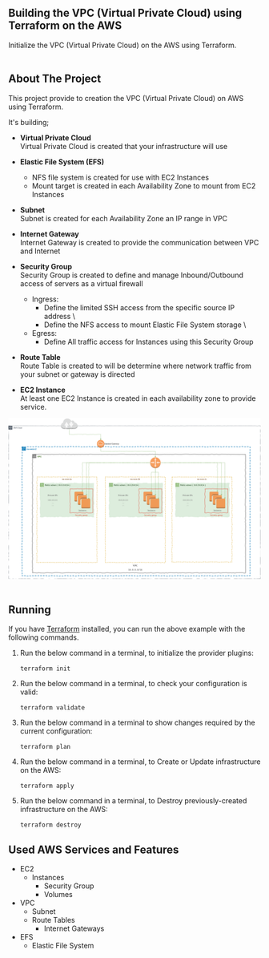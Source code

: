 <div id="top"></div>
<!--
*** Thanks for checking out this project developed using terraform integrated with AWS Amazon. If you have a suggestion
*** that would make this better, please fork the repo and create a pull request
*** or simply open an issue with the tag "enhancement".
*** Don't forget to give the project a star!
*** Thanks again!
-->

<!-- INTRODUCTION -->
## Building the VPC (Virtual Private Cloud) using Terraform on the AWS

Initialize the VPC (Virtual Private Cloud) on the AWS using Terraform.
</br>
</br>

<!-- ABOUT THE PROJECT -->
## About The Project

This project provide to creation the VPC (Virtual Private Cloud) on AWS using Terraform.

It's building;

* **Virtual Private Cloud**\
    Virtual Private Cloud is created that your infrastructure will use

* **Elastic File System (EFS)**  
  * NFS file system is created for use with EC2 Instances
  * Mount target is created in each Availability Zone to mount from EC2 Instances

* **Subnet**\
  Subnet is created for each Availability Zone an IP range in VPC

* **Internet Gateway**\
  Internet Gateway is created to provide the communication between VPC and Internet

* **Security Group**\
  Security Group is created to define and manage Inbound/Outbound access of servers as a virtual firewall
  * Ingress:
    * Define the limited SSH access from the specific source IP address \
    * Define the NFS access to mount Elastic File System storage \
  * Egress:
    * Define All traffic access for Instances using this Security Group

* **Route Table**\
  Route Table is created to will be determine where network traffic from your subnet or gateway is directed

* **EC2 Instance**\
  At least one EC2 Instance is created in each availability zone to provide service.

![aws-vpc-diagram](assets/terraform-aws-vpc-diagram.png)
</br>
</br>

<!-- RUNNING -->
## Running

If you have [Terraform](https://www.terraform.io/) installed, you can run the
above example with the following commands.

1. Run the below command in a terminal, to initialize the provider plugins:

    ```console
    terraform init
    ```

2. Run the below command in a terminal, to check your configuration is valid:

    ```console
    terraform validate
    ```

3. Run the below command in a terminal to show changes required by the current configuration:

    ```console
    terraform plan
    ```

4. Run the below command in a terminal, to Create or Update infrastructure on the AWS:

    ```console
    terraform apply
    ```

5. Run the below command in a terminal, to Destroy previously-created infrastructure on the AWS:

    ```console
    terraform destroy
    ```

## Used AWS Services and Features

* EC2
  * Instances
    * Security Group
    * Volumes
* VPC
  * Subnet
  * Route Tables
    * Internet Gateways
* EFS
  * Elastic File System
